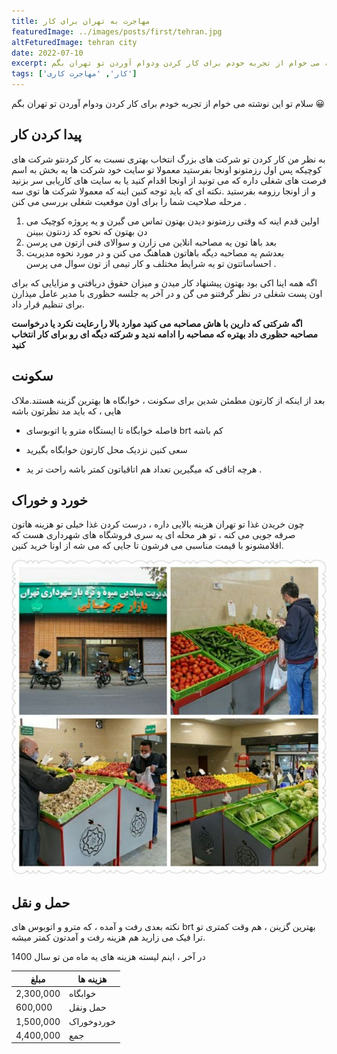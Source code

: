 ```yaml
---
title: مهاجرت به تهران برای کار
featuredImage: ../images/posts/first/tehran.jpg
altFeturedImage: tehran city
date: 2022-07-10
excerpt: تو این نوشته می خوام از تجربه خودم برای کار کردن ودوام آوردن تو تهران بگم 😀
tags: ['کار', 'مهاجرت کاری']
---
```


سلام تو این نوشته می خوام از تجربه خودم برای کار کردن ودوام آوردن تو تهران بگم 😀

## پیدا کردن کار

به نظر من کار کردن تو شرکت های بزرگ انتخاب بهتری نسبت به کار کردنتو شرکت های کوچیکه پس اول رزمتونو اونجا بفرستید معمولا تو سایت خود شرکت ها یه بخش به اسم فرصت های شغلی داره که می تونید از اونجا اقدام کنید یا به سایت های کاریابی سر بزنید و از اونجا رزومه بفرستید .نکته ای که باید توجه کنین اینه که معمولا شرکت ها توی سه مرحله صلاحیت شما را برای اون موقعیت شغلی بررسی می کنن .

1.  اولین قدم اینه که وقتی رزمتونو دیدن بهتون تماس می گیرن و یه پروژه کوچیک می دن بهتون که نحوه کد زدنتون ببینن
2.  بعد باها تون یه مصاحبه انلاین می زارن و سوالای فنی ازتون می پرسن
3.  بعدشم یه مصاحبه دیگه باهاتون هماهنگ می کنن و در مورد نحوه مدیریت احساساتتون تو یه شرایط مختلف و کار تیمی از تون سوال می پرسن .

اگه همه اینا اکی بود بهتون پیشنهاد کار میدن و میزان حقوق دریافتی و مزایایی که برای اون پست شغلی در نظر گرفتنو می گن و در آخر یه جلسه حظوری با مدیر عامل میذارن برای تنظیم قرار داد.

**اگه شرکتی که دارین با هاش مصاحبه می کنید موارد بالا را رعایت نکرد یا درخواست مصاحبه حظوری داد بهتره که مصاحبه را ادامه ندید و شرکته دیگه ای رو برای کار انتخاب کنید**

## سکونت

بعد از اینکه از کارتون مطمئن شدین برای سکونت ، خوابگاه ها بهترین گزینه هستند.ملاک هایی ، که باید مد نظرتون باشه

- فاصله خوابگاه تا ایستگاه مترو یا اتوبوسای brt کم باشه

- سعی کنین نزدیک محل کارتون خوابگاه بگیرید

- هرچه اتاقی که میگیرین تعداد هم اتاقیاتون کمتر باشه راحت تر ید .

## خورد و خوراک

چون خریدن غذا تو تهران هزینه بالایی داره ، درست کردن غذا خیلی تو هزینه هاتون صرفه جویی می کنه ، تو هر محله ای یه سری فروشگاه های شهرداری هست که اقلامشونو با قیمت مناسبی می فرشون تا جایی که می شه از اونا خرید کنین.

![store municipality](../images/posts/first/store.jpg 'store municipality')

## حمل و نقل

نکته بعدی رفت و آمده ، که مترو و اتوبوس های brt بهترین گزینن ، هم وقت کمتری تو ترا فیک می زارید هم هزینه رفت و آمدتون کمتر میشه.

در آخر ، اینم لیسته هزینه های یه ماه من تو سال 1400

| مبلغ      | هزینه ها   |
| --------- | ---------- |
| 2,300,000 | خوابگاه    |
| 600,000   | حمل ونقل   |
| 1,500,000 | خوردوخوراک |
| 4,400,000 | جمع        |
